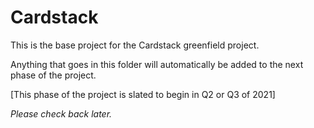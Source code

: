 # Cardstack

This is the base project for the Cardstack greenfield project.

Anything that goes in this folder will automatically be added to the next phase of the project.

[This phase of the project is slated to begin in Q2 or Q3 of 2021]

_Please check back later._